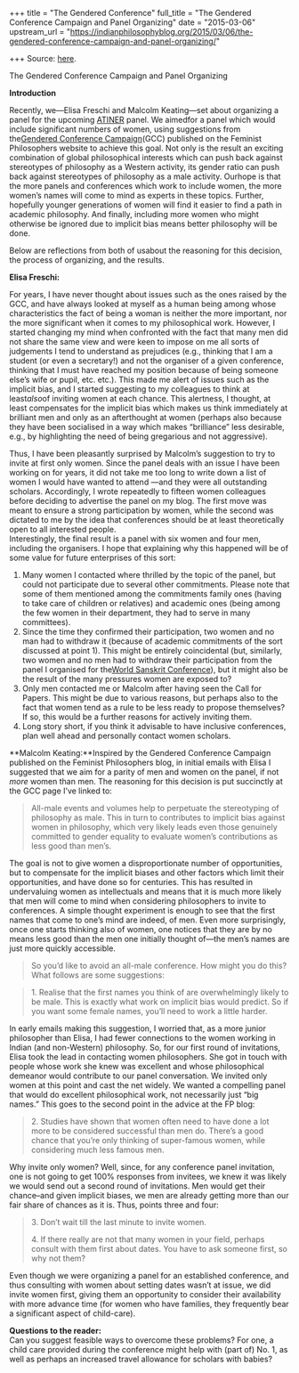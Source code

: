 +++
title = "The Gendered Conference"
full_title = "The Gendered Conference Campaign and Panel Organizing"
date = "2015-03-06"
upstream_url = "https://indianphilosophyblog.org/2015/03/06/the-gendered-conference-campaign-and-panel-organizing/"

+++
Source: [here](https://indianphilosophyblog.org/2015/03/06/the-gendered-conference-campaign-and-panel-organizing/).

The Gendered Conference Campaign and Panel Organizing

**Introduction**

Recently, we—Elisa Freschi and Malcolm Keating—set about organizing a
panel for the upcoming
[ATINER](http://www.atiner.gr/philosophy.htm "ATINER") panel. We
aimedfor a panel which would include significant numbers of women,
using suggestions from the[Gendered Conference
Campaign](https://feministphilosophers.wordpress.com/gendered-conference-campaign/ "gendered conference campaign")(GCC)
published on the Feminist Philosophers website to achieve this goal. Not
only is the result an exciting combination of global philosophical
interests which can push back against stereotypes of philosophy as a
Western activity, its gender ratio can push back against stereotypes of
philosophy as a male activity. Ourhope is that the more panels and
conferences which work to include women, the more women’s names will
come to mind as experts in these topics. Further, hopefully younger
generations of women will find it easier to find a path in academic
philosophy. And finally, including more women who might otherwise be
ignored due to implicit bias means better philosophy will be done.

Below are reflections from both of usabout the reasoning for this
decision, the process of organizing, and the results.

**Elisa Freschi:**

For years, I have never thought about issues such as the ones raised by
the GCC, and have always looked at myself as a human being among whose
characteristics the fact of being a woman is neither the more important,
nor the more significant when it comes to my philosophical work.
However, I started changing my mind when confronted with the fact that
many men did not share the same view and were keen to impose on me all
sorts of judgements I tend to understand as prejudices (e.g., thinking
that I am a student (or even a secretary!) and not the organiser of a
given conference, thinking that I must have reached my position because
of being someone else’s wife or pupil, etc. etc.). This made me alert of
issues such as the implicit bias, and I started suggesting to my
colleagues to think at least*also*of inviting women at each chance.
This alertness, I thought, at least compensates for the implicit bias
which makes us think immediately at brilliant men and only as an
afterthought at women (perhaps also because they have been socialised in
a way which makes “brilliance” less desirable, e.g., by highlighting the
need of being gregarious and not aggressive).

Thus, I have been pleasantly surprised by Malcolm’s suggestion to try to
invite at first only women. Since the panel deals with an issue I have
been working on for years, it did not take me too long to write down a
list of women I would have wanted to attend —and they were all
outstanding scholars. Accordingly, I wrote repeatedly to fifteen women
colleagues before deciding to advertise the panel on my blog. The first
move was meant to ensure a strong participation by women, while the
second was dictated to me by the idea that conferences should be at
least theoretically open to all interested people.  
Interestingly, the final result is a panel with six women and four men,
including the organisers. I hope that explaining why this happened will
be of some value for future enterprises of this sort:

1.  Many women I contacted where thrilled by the topic of the panel, but
    could not participate due to several other commitments. Please note
    that some of them mentioned among the commitments family ones
    (having to take care of children or relatives) and academic ones
    (being among the few women in their department, they had to serve in
    many committees).
2.  Since the time they confirmed their participation, two women and no
    man had to withdraw it (because of academic commitments of the sort
    discussed at point 1). This might be entirely coincidental (but,
    similarly, two women and no men had to withdraw their participation
    from the panel I organised for the[World Sanskrit
    Conference](http://www.sanskrit-silpakorn.org/registration-form-wsc.php)),
    but it might also be the result of the many pressures women are
    exposed to?
3.  Only men contacted me or Malcolm after having seen the Call for
    Papers. This might be due to various reasons, but perhaps also to
    the fact that women tend as a rule to be less ready to propose
    themselves? If so, this would be a further reasons for actively
    inviting them.
4.  Long story short, if you think it advisable to have inclusive
    conferences, plan well ahead and personally contact women scholars.

**Malcolm Keating:**Inspired by the Gendered Conference Campaign
published on the Feminist Philosophers blog, in initial emails with
Elisa I suggested that we aim for a parity of men and women on the
panel, if not *more* women than men. The reasoning for this decision is
put succinctly at the GCC page I’ve linked to:

> All-male events and volumes help to perpetuate the stereotyping of
> philosophy as male. This in turn to contributes to implicit bias
> against women in philosophy, which very likely leads even those
> genuinely committed to gender equality to evaluate women’s
> contributions as less good than men’s.

The goal is not to give women a disproportionate number of
opportunities, but to compensate for the implicit biases and other
factors which limit their opportunities, and have done so for centuries.
This has resulted in undervaluing women as intellectuals and means that
it is much more likely that men will come to mind when considering
philosophers to invite to conferences. A simple thought experiment is
enough to see that the first names that come to one’s mind are indeed,
of men. Even more surprisingly, once one starts thinking also of women,
one notices that they are by no means less good than the men one
initially thought of—the men’s names are just more quickly accessible.

> So you’d like to avoid an all-male conference. How might you do
> this?What follows are some suggestions:

> 1\. Realise that the first names you think of are overwhelmingly
> likely to be male. This is exactly what work on implicit bias would
> predict. So if you want some female names, you’ll need to work a
> little harder.

In early emails making this suggestion, I worried that, as a more junior
philosopher than Elisa, I had fewer connections to the women working in
Indian (and non-Western) philosophy. So, for our first round of
invitations, Elisa took the lead in contacting women philosophers. She
got in touch with people whose work she knew was excellent and whose
philosophical demeanor would contribute to our panel conversation. We
invited only women at this point and cast the net widely. We wanted a
compelling panel that would do excellent philosophical work, not
necessarily just “big names.” This goes to the second point in the
advice at the FP blog:

> 2\. Studies have shown that women often need to have done a lot more
> to be considered successful than men do. There’s a good chance that
> you’re only thinking of super-famous women, while considering much
> less famous men.

Why invite only women? Well, since, for any conference panel invitation,
one is not going to get 100% responses from invitees, we knew it was
likely we would send out a second round of invitations. Men would get
their chance–and given implicit biases, we men are already getting more
than our fair share of chances as it is. Thus, points three and four:

> 3\. Don’t wait till the last minute to invite women.
>
> 4\. If there really are not that many women in your field, perhaps
> consult with them first about dates. You have to ask someone first, so
> why not them?

Even though we were organizing a panel for an established conference,
and thus consulting with women about setting dates wasn’t at issue, we
did invite women first, giving them an opportunity to consider their
availability with more advance time (for women who have families, they
frequently bear a significant aspect of child-care).

**Questions to the reader:**  
Can you suggest feasible ways to overcome these problems? For one, a
child care provided during the conference might help with (part of) No.
1, as well as perhaps an increased travel allowance for scholars with
babies?
